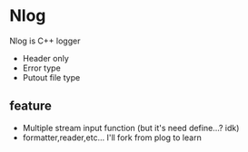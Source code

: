 # Nlog
Nlog is C++ logger

- Header only
- Error type
- Putout file type

## feature
- Multiple stream input function (but it's need define...? idk)
- formatter,reader,etc... I'll fork from plog to learn
